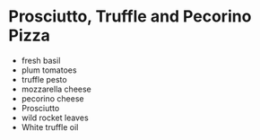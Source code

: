 # Prosciutto, Truffle and Pecorino Pizza

- fresh basil
- plum tomatoes
- truffle pesto
- mozzarella cheese
- pecorino cheese
- Prosciutto
- wild rocket leaves
- White truffle oil